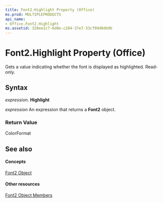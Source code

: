 ```yaml
---
title: Font2.Highlight Property (Office)
ms.prod: MULTIPLEPRODUCTS
api_name:
- Office.Font2.Highlight
ms.assetid: 320ee1c7-6d0e-c284-37e7-33cf99d0db9b
---
```



# Font2.Highlight Property (Office)

Gets a value indicating whether the font is displayed as highlighted. Read-only.


## Syntax

 _expression_. **Highlight**

 _expression_ An expression that returns a **Font2** object.


### Return Value

ColorFormat


## See also


#### Concepts


[Font2 Object](font2-object-office.md)
#### Other resources


[Font2 Object Members](font2-members-office.md)

